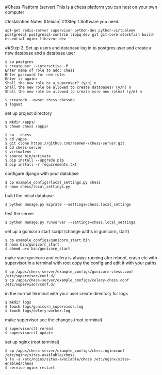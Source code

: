 #Chess Platform (server)
This is a chess platform you can host on your own computer

#Installation Notes (Debian)
##Step 1:Software you need
```
apt-get redis-server supervisor python-dev python-virtualenv postgresql postgresql-contrib libpq-dev git git-core stockfish build-essential nginx libevent-dev
```
##Step 2: Set up users and database
log in to postgres user and create a new database and a database user
```
$ su postgres
$ createuser --interactive -P
Enter name of role to add: chess
Enter password for new role:
Enter it again: 
Shall the new role be a superuser? (y/n) n
Shall the new role be allowed to create databases? (y/n) n
Shall the new role be allowed to create more new roles? (y/n) n

$ createdb --owner chess chessdb
$ logout
```
set up project directory
```
$ mkdir /apps/
$ chown chess /apps/

$ su - chess
$ cd /apps
$ git clone https://github.com/reaVen-/chess-server.git
$ cd chess-server
$ virtualenv .
$ source bin/activate
$ pip install --upgrade pip
$ pip install -r requirements.txt
```
configure django with your database
```
$ cp example_configs/local_settings.py chess
$ nano chess/local_settings.py
```
build the initial database
```
$ python manage.py migrate --settings=chess.local_settings
```
test the server
```
$ python manage.py runserver --settings=chess.local_settings
```
set up a gunicorn start script (change paths in gunicorn_start)
```
$ cp example_configs/gunicorn_start bin
$ nano bin/gunicorn_start
$ chmod u+x bin/gunicorn_start
```
make sure gunicorn and celery is always running afer reboot, crash etc with supervisor
in a terminal with root copy the config
and edit it with your paths
```
$ cp /apps/chess-server/example_configs/gunicorn-chess.conf /etc/supervisor/conf.d/
$ cp /apps/chess-server/example_configs/celery-chess.conf /etc/supervisor/conf.d/
```
in the normal terminal with your user create directory for logs
```
$ mkdir logs
$ touch logs/gunicorn_supervisor.log
$ touch logs/celery-worker.log
```
make supervisor see the changes (root terminal)
```
$ supervisorctl reread
$ supervisorctl update
```
set up nginx (root terminal)
```
$ cp /apps/chess-server/example_configs/chess.nginxconf /etc/nginx/sites-available/chess
$ ln -s /etc/nginx/sites-available/chess /etc/nginx/sites-enabled/chess
$ service nginx restart
```





